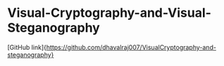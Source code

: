 # Visual-Cryptography-and-Visual-Steganography
[GitHub link]{https://github.com/dhavalraj007/VisualCryptography-and-steganography}
